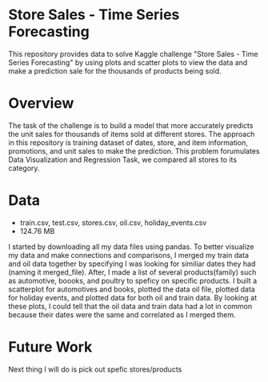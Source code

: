 # Store Sales - Time Series Forecasting
This repository provides data to solve Kaggle challenge "Store Sales - Time Series Forecasting" by using plots and scatter plots to view the data and make a prediction sale for the thousands of products being sold.

# Overview
The task of the challenge is to build a model that more accurately predicts the unit sales for thousands of items sold at different stores. The approach in this repository is training dataset of dates, store, and item information, promotions, and unit sales to make the prediction. This problem forumulates Data Visualization and Regression Task, we compared all stores to its category.

# Data
* train.csv, test.csv, stores.csv, oil.csv, holiday_events.csv
* 124.76 MB

I started by downloading all my data files using pandas. To better visualize my data and make connections and comparisons, I merged my train data and oil data together by specifying I was looking for similiar dates they had (naming it merged_file). After, I made a list of several products(family) such as automotive, boooks, and poultry to speficy on specific products. I built a scatterplot for automotives and books, plotted the data oil file, plotted data for holiday events, and plotted data for both oil and train data.
By looking at these plots, I could tell that the oil data and train data had a lot in common because their dates were the same and correlated as I merged them. 

# Future Work
Next thing I will do is pick out spefic stores/products

